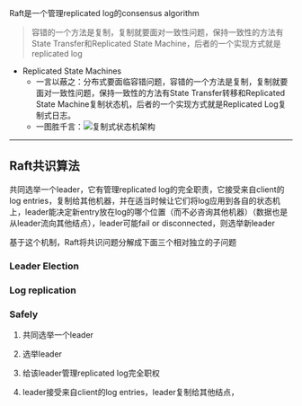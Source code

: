 Raft是一个管理replicated log的consensus algorithm
>容错的一个方法是复制，复制就要面对一致性问题，保持一致性的方法有State Transfer和Replicated State Machine，后者的一个实现方式就是replicated log

+ Replicated State Machines
	+ 一言以蔽之：分布式要面临容错问题，容错的一个方法是复制，复制就要面对一致性问题，保持一致性的方法有State Transfer转移和Replicated State Machine复制状态机，后者的一个实现方式就是Replicated Log复制式日志。
	+ 一图胜千言：<img src="https://cdn.jsdelivr.net/gh/zweix123/CS-notes@master/resource/Distributed-System/Consensus/复制式状态机架构.png" alt="复制式状态机架构" style="vertical-align:top">
---

## Raft共识算法

共同选举一个leader，它有管理replicated log的完全职责，它接受来自client的log entries，复制给其他机器，并在适当时候让它们将log应用到各自的状态机上，leader能决定新entry放在log的哪个位置（而不必咨询其他机器）（数据也是从leader流向其他结点），leader可能fail or disconnected，则选举新leader

基于这个机制，Raft将共识问题分解成下面三个相对独立的子问题

### Leader Election

### Log replication

### Safely




1. 共同选举一个leader

3. 选举leader
4. 给该leader管理replicated log完全职权
5. leader接受来自client的log entries，leader复制给其他结点，